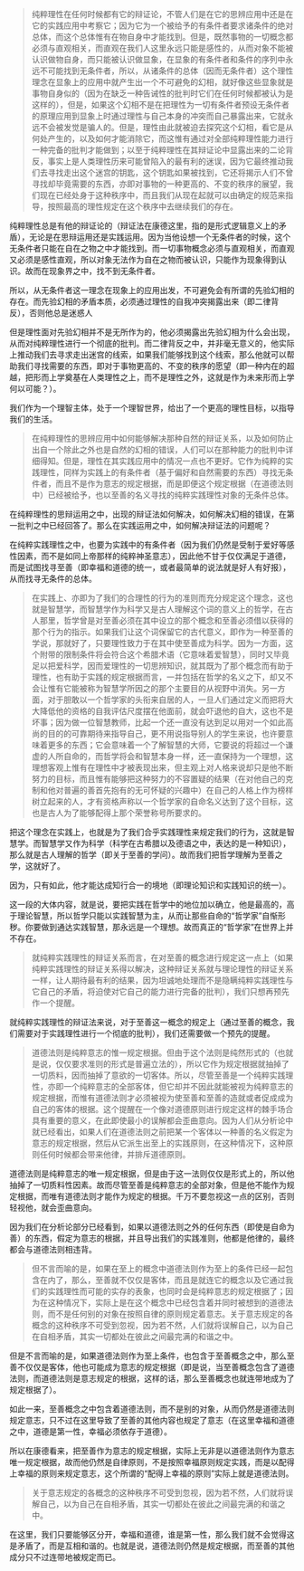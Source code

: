 <blockquote>纯粹理性在任何时候都有它的辩证论，不管人们是在它的思辨应用中还是在它的实践应用中考察它；因为它为一个被给予的有条件者要求诸条件的绝对总体，而这个总体惟有在物自身中才能找到。但是，既然事物的一切概念都必须与直观相关，而直观在我们人这里永远只能是感性的，从而对象不能被认识做物自身，而只能被认识做显象，在显象的有条件者和条件的序列中永远不可能找到无条件者，所以，从诸条件的总体（因而无条件者）这个理性理念在显象上的应用中就产生出一个不可避免的幻相，就好像这些显象就是事物自身似的（因为在缺乏一种告诫性的批判时它们在任何时候都被认为是这样的），但是，如果这个幻相不是在把理性为一切有条件者预设无条件者的原理应用到显象上时通过理性与自己本身的冲突而自己暴露出来，它就永远不会被发觉是骗人的。但是，理性由此就被迫去探究这个幻相，看它是从何处产生的，以及如何才能消除它，而这惟有通过对全部纯粹理性能力进行一种完备的批判才能做到；以至于纯粹理性在其辩证论中显露出来的二论背反，事实上是人类理性历来可能曾陷入的最有利的迷误，因为它最终推动我们去寻找走出这个迷宫的钥匙，这个钥匙如果被找到，它还将揭示人们不曾寻找却毕竟需要的东西，亦即对事物的一种更高的、不变的秩序的展望，我们现在已经处身于这种秩序中，而且我们从现在起就可以由确定的规范来指导，按照最高的理性规定在这个秩序中去继续我们的存在。</blockquote><p>纯粹理性总是有他的辩证论的（辩证法在康德这里，指的是形式逻辑意义上的矛盾），无论是在思辩运用还是实践运用。因为当他设想一个无条件者的时候，这个无条件者只能在自在之物之中才能找到。而一切事物概念必须与直观相关，而直观又必须是感性直观，所以对象无法作为自在之物而被认识，只能作为现象得到认识。故而在现象界之中，找不到无条件者。</p><p>所以，从无条件者这一理念在现象上的应用出发，不可避免会有所谓的先验幻相的存在。而先验幻相的矛盾本质，必须通过理性的自我冲突揭露出来（即二律背反），否则他总是迷惑人</p><p>但是理性面对先验幻相并不是无所作为的，他必须揭露出先验幻相为什么会出现，从而对纯粹理性进行一个彻底的批判。而二律背反之中，并非毫无意义的，他实际上推动我们去寻求走出迷宫的线索，如果我们能够找到这个线索，那么他就可以帮助我们寻找需要的东西，即对于事物更高的、不变的秩序的愿望（即一种内在的超越，把形而上学奠基在人类理性之上，而不是理性之外，这就是作为未来形而上学何以可能？）。</p><p>我们作为一个理智主体，处于一个理智世界，给出了一个更高的理性目标，以指导我们的生活。</p><blockquote>在纯粹理性的思辨应用中如何能够解决那种自然的辩证关系，以及如何防止出自一个除此之外也是自然的幻相的错误，人们可以在那种能力的批判中详细得知。但是，理性在其实践应用中的情况一点也不更好。它作为纯粹的实践理性，同样为实践上的有条件者（基于偏好和自然需要的东西）寻找无条件者，而且不是作为意志的规定根据，而是即便这个规定根据（在道德法则中）已经被给予，也以至善的名义寻找的纯粹实践理性对象的无条件总体。</blockquote><p>在纯粹理性的思辩运用之中，出现的辩证法如何解决，如何解决幻相的错误，在第一批判之中已经回答了。那么在实践运用之中，如何解决辩证法的问题呢？</p><p>在纯粹实践理性之中，也要为实践中的有条件者（因为我们仍然是受制于爱好等感性因素，而不是如同上帝那样的纯粹神圣意志），因此他不甘于仅仅满足于道德，而是试图找寻至善（即幸福和道德的统一，或者最简单的说法就是好人有好报），从而找寻无条件的总体。</p><blockquote>在实践上、亦即为了我们的合理性的行为的准则而充分规定这个理念，这也就是智慧学，而智慧学作为科学又是古人理解这个词的意义上的哲学，在古人那里，哲学曾是对至善必须在其中设立的那个概念和至善必须借以获得的那个行为的指示。如果我们让这个词保留它的古代意义，即作为一种至善的学说，那就好了，只要理性致力于在其中使至善成为科学。因为一方面，这个附带的限制条件将会符合这个希腊术语（它意味着爱智慧），同时又毕竟足以把爱科学，因而爱理性的一切思辨知识，就其既为了那个概念而有助于理性，也有助于实践的规定根据而言，一并包括在哲学的名义之下，却又不会让惟有它能被称为智慧学所因之的那个主要目的从视野中消失。另一方面，对于胆敢以一个哲学家的头衔来自居的人，一旦人们通过定义而把将大大降低他的资格的自我评估尺度摆在他面前，就会吓退他的自大，这也不是坏事；因为做一位智慧教师，比起一个还一直没有达到足以用对一个如此高尚的目的的可靠期待来指导自己，更不用说指导别人的学生来说，也许要意味着更多的东西；它会意味着一个了解智慧的大师，它要说的将超过一个谦虚的人所自命的，而哲学将会和智慧本身一样，还一直保持为一个理想，这理想客观上惟有在理性中才被表现出来，但主观上对人格来说却只是他不断努力的目标，而且惟有能够把这种努力的不容置疑的结果（在对他自己的克制和他对普遍的善首先抱有的无可怀疑的兴趣中）在自己的人格上作为榜样树立起来的人，才有资格声称以一个哲学家的自命名义达到了这个目标，这也是古人为了能够配得上那个荣誉称号所要求的。</blockquote><p>把这个理念在实践上，也就是为了我们合乎实践理性来规定我们的行为，这就是智慧学。而智慧学又作为科学（科学在古希腊以及德语之中，表达的是一种知识），那么就是古人理解的哲学（即关于至善的学问）。故而我们把哲学理解为至善之学，这就好了。</p><p>因为，只有如此，他才能达成知行合一的境地（即理论知识和实践知识的统一）。</p><p>这一段的大体内容，就是说，要把实践在哲学中的地位加以确立，他是最高的，高于理论智慧，所以哲学只能以实践智慧为主，从而让那些自命的“哲学家”自惭形秽。你要做到通达实践智慧，那永远是一个理想。故而真正的“哲学家”在世界上并不存在。</p><blockquote>就纯粹实践理性的辩证关系而言，在对至善的概念进行规定这一点上（如果纯粹实践理性的辩证关系得以解决，这种辩证关系就与理论理性的辩证关系一样，让人期待最有利的结果，因为坦诚地处理而不是隐瞒纯粹实践理性与它自己的矛盾，将迫使对它自己的能力进行完备的批判），我们只想再预先作一个提醒。</blockquote><p>就纯粹实践理性的辩证法来说，对于至善这一概念的规定上（通过至善的概念，我们需要对于实践理性进行一个彻底的批判），我们还需要做一个预先的提醒。</p><blockquote>道德法则是纯粹意志的惟一规定根据。但由于这个法则是纯然形式的（也就是说，仅仅要求准则的形式是普遍立法的），所以它作为规定根据就抽掉了一切质料，因而抽掉了意欲的一切客体。所以，尽管至善是一个纯粹实践理性，亦即一个纯粹意志的全部客体，但它却并不因此就能被视为纯粹意志的规定根据，而惟有道德法则才必须被视为使至善和至善的造就或者促成成为自己的客体的根据。这个提醒在一个像对道德原则进行规定这样的棘手场合具有重要的意义，在此即使最小的误解都会歪曲意向。因为人们从分析论中就已经看出，如果人们在道德法则之前把某一个客体以一种善的名义假定为意志的规定根据，然后从它派生出至上的实践原则，在这种情况下，这种原则任何时候都会带来他律，并排斥道德原则。</blockquote><p>道德法则是纯粹意志的唯一规定根据，但是由于这一法则仅仅是形式上的，所以他抽掉了一切质料性因素。故而尽管至善是纯粹意志的全部对象，但是他不能作为规定根据，而唯有道德法则才能作为规定的根据。千万不要忽视这一点的区别，否则轻视他，就会歪曲意向。</p><p>因为我们在分析论部分已经看到，如果以道德法则之外的任何东西（即使是自命为善）的东西，假定为意志的根据，并且导出我们的实践准则，他都是他律的，最终都会与道德法则相违背。</p><blockquote>但不言而喻的是，如果在至上的概念中道德法则作为至上的条件已经一起包含在内了，那么，至善就不仅仅是客体，而且是就连它的概念以及它通过我们的实践理性而可能的实存的表象，也同时会是纯粹意志的规定根据了；因为在这种情况下，实际上是在这个概念中已经包含着并同时被想到的道德法则，而不是任何别的对象在按照自律的原则规定着意志。关于意志规定的各概念的这种秩序不可受到忽视，因为若不然，人们就将误解自己，以为自己在自相矛盾，其实一切都处在彼此之间最完满的和谐之中。</blockquote><p>但是不言而喻的是，如果道德法则作为至上条件，也包含于至善概念之中，那么至善不仅仅是客体，他也可能成为意志的规定根据（即是说，当至善概念包含了道德法则，而道德法则是意志规定的根据，这样的话，那么至善概念也就连带地成为了规定根据了）。</p><p>如此一来，至善概念之中包含着道德法则，而不是别的对象，从而仍然是道德法则规定意志，只不过在这里导致了至善的其他内容也规定了意志（在这里幸福和道德之中，道德是第一性，幸福必须依存于道德）。</p><p>所以在康德看来，把至善作为意志的规定根据，实际上无非是以道德法则作为意志唯一规定根据，故而他仍然是自律原则，不是按照幸福原则规定实践，而是以配得上幸福的原则来规定意志，这个所谓的“配得上幸福的原则”实际上就是道德法则。</p><blockquote>关于意志规定的各概念的这种秩序不可受到忽视，因为若不然，人们就将误解自己，以为自己在自相矛盾，其实一切都处在彼此之间最完满的和谐之中。</blockquote><p>在这里，我们只要能够区分开，幸福和道德，谁是第一性，那么我们就不会觉得这是矛盾了，而是互相和谐的。也就是说，道德法则仍然是规定根据，而至善的其他成分只不过连带地被规定而已。</p><p></p><p></p><p></p>